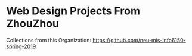 # Web Design Projects From ZhouZhou

Collections from this Organization:
https://github.com/neu-mis-info6150-spring-2019
